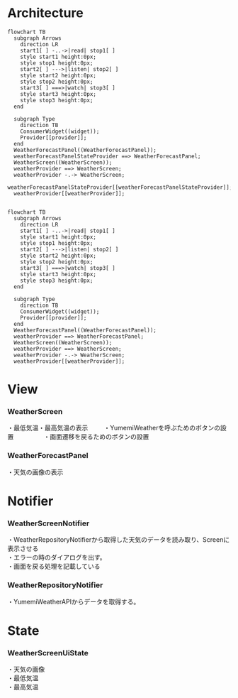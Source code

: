 # Architecture

```mermaid
flowchart TB
  subgraph Arrows
    direction LR
    start1[ ] -..->|read| stop1[ ]
    style start1 height:0px;
    style stop1 height:0px;
    start2[ ] --->|listen| stop2[ ]
    style start2 height:0px;
    style stop2 height:0px; 
    start3[ ] ===>|watch| stop3[ ]
    style start3 height:0px;
    style stop3 height:0px; 
  end

  subgraph Type
    direction TB
    ConsumerWidget((widget));
    Provider[[provider]];
  end
  WeatherForecastPanel((WeatherForecastPanel));
  weatherForecastPanelStateProvider ==> WeatherForecastPanel;
  WeatherScreen((WeatherScreen));
  weatherProvider ==> WeatherScreen;
  weatherProvider -.-> WeatherScreen;
  weatherForecastPanelStateProvider[[weatherForecastPanelStateProvider]];
  weatherProvider[[weatherProvider]];


```

```mermaid
flowchart TB
  subgraph Arrows
    direction LR
    start1[ ] -..->|read| stop1[ ]
    style start1 height:0px;
    style stop1 height:0px;
    start2[ ] --->|listen| stop2[ ]
    style start2 height:0px;
    style stop2 height:0px; 
    start3[ ] ===>|watch| stop3[ ]
    style start3 height:0px;
    style stop3 height:0px; 
  end

  subgraph Type
    direction TB
    ConsumerWidget((widget));
    Provider[[provider]];
  end
  WeatherForecastPanel((WeatherForecastPanel));
  weatherProvider ==> WeatherForecastPanel;
  WeatherScreen((WeatherScreen));
  weatherProvider ==> WeatherScreen;
  weatherProvider -.-> WeatherScreen;
  weatherProvider[[weatherProvider]];
```



# View

### WeatherScreen 
・最低気温・最高気温の表示  　　
・YumemiWeatherを呼ぶためのボタンの設置 　　   　　
・画面遷移を戻るためのボタンの設置　  　　　

### WeatherForecastPanel
・天気の画像の表示  


# Notifier

### WeatherScreenNotifier
・WeatherRepositoryNotifierから取得した天気のデータを読み取り、Screenに表示させる  
・エラーの時のダイアログを出す。  
・画面を戻る処理を記載している  

### WeatherRepositoryNotifier
・YumemiWeatherAPIからデータを取得する。

# State

### WeatherScreenUiState
・天気の画像  
・最低気温  
・最高気温  